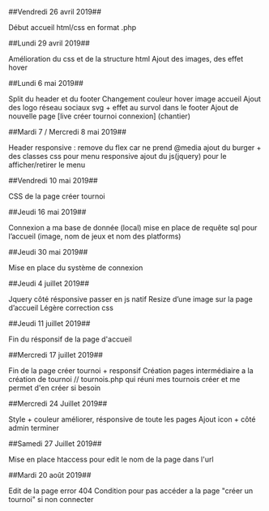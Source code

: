 ##Vendredi 26 avril 2019##

Début accueil html/css en format .php

##Lundi 29 avril 2019##

Amélioration du css et de la structure html
Ajout des images, des effet hover 

##Lundi 6 mai 2019##

Split du header et du footer
Changement couleur hover image accueil
Ajout des logo réseau sociaux svg + effet au survol dans le footer
Ajout de nouvelle page [live créer tournoi connexion] (chantier)

##Mardi 7 / Mercredi 8 mai 2019##

Header responsive : remove du flex car ne prend @media 
ajout du burger + des classes css pour menu responsive 
ajout du js(jquery) pour le afficher/retirer le menu

##Vendredi 10 mai 2019##

CSS de la page créer tournoi

##Jeudi 16 mai 2019##

Connexion a ma base de donnée (local) mise en place de requête sql pour l’accueil (image, nom de jeux et nom des platforms)

##Jeudi 30 mai 2019##

Mise en place du système de connexion 

##Jeudi 4 juillet 2019##

Jquery côté résponsive passer en js natif
Resize d’une image sur la page d’accueil
Légère correction css

##Jeudi 11 juillet 2019##

Fin du résponsif de la page d'accueil 

##Mercredi 17 juillet 2019##

Fin de la page créer tournoi + responsif 
Création pages intermédiaire a la création de tournoi
// tournois.php
qui réuni mes tournois créer et me permet d'en créer si besoin

##Mercredi 24 Juillet 2019##

Style + couleur améliorer, résponsive de toute les pages
Ajout icon + côté admin terminer

##Samedi 27 Juillet 2019##

Mise en place htaccess pour edit le nom de la page dans l'url

##Mardi 20 août 2019##

Edit de la page error 404
Condition pour pas accéder a la page "créer un tournoi" si non connecter